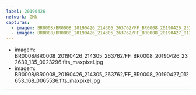 ```yaml
---
label: 20190426
network: GMN
capturas:
  - imagem: BR0008/BR0008_20190426_214305_263762/FF_BR0008_20190426_232639_135_0023296.fits_maxpixel.jpg
  - imagem: BR0008/BR0008_20190426_214305_263762/FF_BR0008_20190427_012653_168_0065536.fits_maxpixel.jpg
---
```

  - imagem: BR0008/BR0008_20190426_214305_263762/FF_BR0008_20190426_232639_135_0023296.fits_maxpixel.jpg
  - imagem: BR0008/BR0008_20190426_214305_263762/FF_BR0008_20190427_012653_168_0065536.fits_maxpixel.jpg
---
